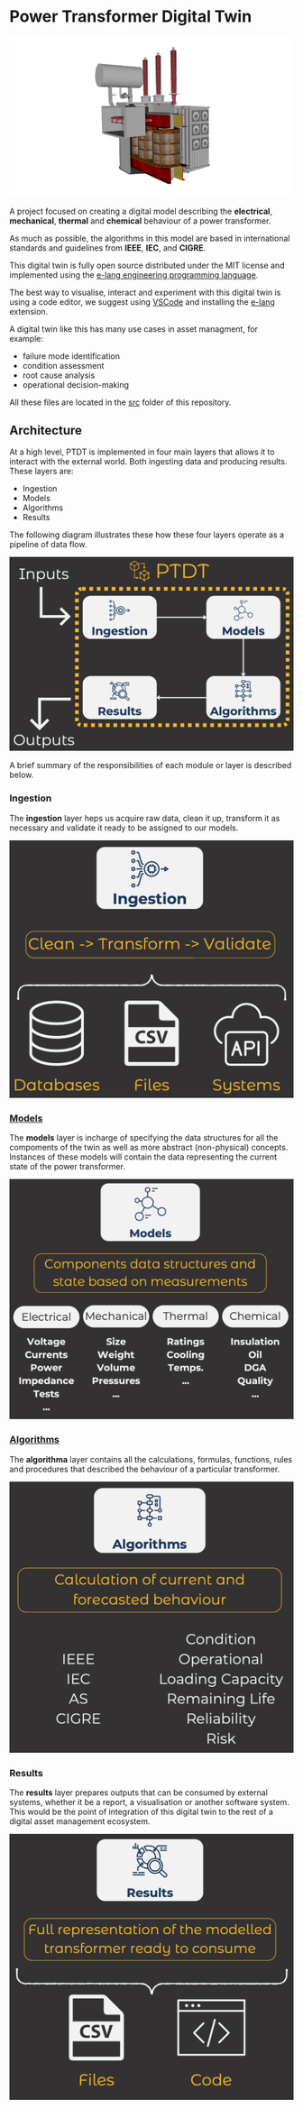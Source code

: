 # Power Transformer Digital Twin

![Power Transformer](./images//power-transformer.png)

A project focused on creating a digital model describing the **electrical**, **mechanical**, **thermal** and **chemical** behaviour of a power transformer.

As much as possible, the algorithms in this model are based in international standards and guidelines from **IEEE**, **IEC**, and **CIGRE**.

This digital twin is fully open source distributed under the MIT license and implemented using the [e-lang engineering programming language](https://github.com/EngineersTools/e-lang).

The best way to visualise, interact and experiment with this digital twin is using a code editor, we suggest using [VSCode](https://code.visualstudio.com/) and installing the [e-lang](https://marketplace.visualstudio.com/items?itemName=EngineersTools.e-lang) extension.

A digital twin like this has many use cases in asset managment, for example:

- failure mode identification
- condition assessment
- root cause analysis
- operational decision-making

All these files are located in the [src](./src/) folder of this repository.

## Architecture

At a high level, PTDT is implemented in four main layers that allows it to interact with the external world. Both ingesting data and producing results. These layers are:

- Ingestion
- Models
- Algorithms
- Results

The following diagram illustrates these how these four layers operate as a pipeline of data flow.

![architecture](./images/architecture.png)

A brief summary of the responsibilities of each module or layer is described below.

### Ingestion

The **ingestion** layer heps us acquire raw data, clean it up, transform it as necessary and validate it ready to be assigned to our models.

![ingestion](./images/ingestion.png)

### [Models](./src/models/)

The **models** layer is incharge of specifying the data structures for all the compoments of the twin as well as more abstract (non-physical) concepts. Instances of these models will contain the data representing the current state of the power transformer.

![models](./images/models.png)

### [Algorithms](./src/algorithms/)

The **algorithma** layer contains all the calculations, formulas, functions, rules and procedures that described the behaviour of a particular transformer.

![algorithms](./images/algorithms.png)

### Results

The **results** layer prepares outputs that can be consumed by external systems, whether it be a report, a visualisation or another software system. This would be the point of integration of this digital twin to the rest of a digital asset management ecosystem.

![results](./images/results.png)